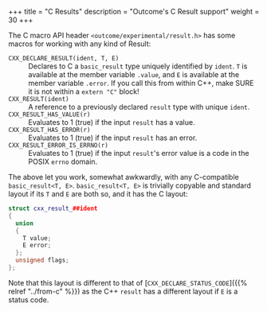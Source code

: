 +++
title = "C Results"
description = "Outcome's C Result support"
weight = 30
+++

The C macro API header `<outcome/experimental/result.h>` has some macros for working with any kind of Result:

<dl>
<dt><code>CXX_DECLARE_RESULT(ident, T, E)</code>
<dd>Declares to C a <code>basic_result<T, E></code> type uniquely
identified by <code>ident</code>. <code>T</code> is available at the
member variable <code>.value</code>, and <code>E</code> is available
at the member variable <code>.error</code>. If you call this from within
C++, make SURE it is not within a <code>extern "C"</code> block!

<dt><code>CXX_RESULT(ident)</code>
<dd>A reference to a previously declared <code>result</code> type with
unique <code>ident</code>.

<dt><code>CXX_RESULT_HAS_VALUE(r)</code>
<dd>Evaluates to 1 (true) if the input <code>result</code> has a value.

<dt><code>CXX_RESULT_HAS_ERROR(r)</code>
<dd>Evaluates to 1 (true) if the input <code>result</code> has an error.

<dt><code>CXX_RESULT_ERROR_IS_ERRNO(r)</code>
<dd>Evaluates to 1 (true) if the input <code>result</code>'s error value
is a code in the POSIX <code>errno</code> domain.
</dl>

The above let you work, somewhat awkwardly, with any C-compatible
`basic_result<T, E>`. `basic_result<T, E>` is trivially copyable and
standard layout if its `T` and `E` are both so, and it has the C layout:

```c++
struct cxx_result_##ident
{
  union
  {
    T value;
    E error;
  };
  unsigned flags;
};
```

Note that this layout is different to that of [`CXX_DECLARE_STATUS_CODE`]({{% relref "../from-c" %}})
as the C++ `result` has a different layout if `E` is a status code.


